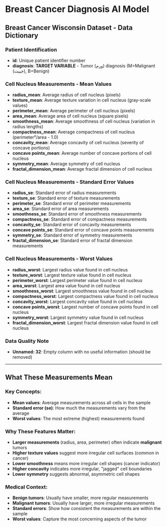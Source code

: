 # Breast Cancer Diagnosis AI Model

## Breast Cancer Wisconsin Dataset - Data Dictionary

### Patient Identification
- **id**: Unique patient identifier number
- **diagnosis**: **TARGET VARIABLE** - Tumor (ورم) diagnosis (M=Malignant (خبيث), B=Benign)

### Cell Nucleus Measurements - Mean Values
- **radius_mean**: Average radius of cell nucleus (pixels)
- **texture_mean**: Average texture variation in cell nucleus (gray-scale values)
- **perimeter_mean**: Average perimeter of cell nucleus (pixels)
- **area_mean**: Average area of cell nucleus (square pixels)
- **smoothness_mean**: Average smoothness of cell nucleus (variation in radius lengths)
- **compactness_mean**: Average compactness of cell nucleus (perimeter²/area - 1.0)
- **concavity_mean**: Average concavity of cell nucleus (severity of concave portions)
- **concave points_mean**: Average number of concave portions of cell nucleus
- **symmetry_mean**: Average symmetry of cell nucleus
- **fractal_dimension_mean**: Average fractal dimension of cell nucleus

### Cell Nucleus Measurements - Standard Error Values
- **radius_se**: Standard error of radius measurements
- **texture_se**: Standard error of texture measurements
- **perimeter_se**: Standard error of perimeter measurements
- **area_se**: Standard error of area measurements
- **smoothness_se**: Standard error of smoothness measurements
- **compactness_se**: Standard error of compactness measurements
- **concavity_se**: Standard error of concavity measurements
- **concave points_se**: Standard error of concave points measurements
- **symmetry_se**: Standard error of symmetry measurements
- **fractal_dimension_se**: Standard error of fractal dimension measurements

### Cell Nucleus Measurements - Worst Values
- **radius_worst**: Largest radius value found in cell nucleus
- **texture_worst**: Largest texture value found in cell nucleus
- **perimeter_worst**: Largest perimeter value found in cell nucleus
- **area_worst**: Largest area value found in cell nucleus
- **smoothness_worst**: Largest smoothness value found in cell nucleus
- **compactness_worst**: Largest compactness value found in cell nucleus
- **concavity_worst**: Largest concavity value found in cell nucleus
- **concave points_worst**: Largest number of concave points found in cell nucleus
- **symmetry_worst**: Largest symmetry value found in cell nucleus
- **fractal_dimension_worst**: Largest fractal dimension value found in cell nucleus

### Data Quality Note
- **Unnamed: 32**: Empty column with no useful information (should be removed)

---

## What These Measurements Mean

### Key Concepts:
- **Mean values**: Average measurements across all cells in the sample
- **Standard error (se)**: How much the measurements vary from the average
- **Worst values**: The most extreme (highest) measurements found

### Why These Features Matter:
- **Larger measurements** (radius, area, perimeter) often indicate **malignant** tumors
- **Higher texture values** suggest more irregular cell surfaces (common in cancer)
- **Lower smoothness** means more irregular cell shapes (cancer indicator)
- **Higher concavity** indicates more irregular, "jagged" cell boundaries
- **Lower symmetry** suggests abnormal, asymmetric cell shapes

### Medical Context:
- **Benign tumors**: Usually have smaller, more regular measurements
- **Malignant tumors**: Usually have larger, more irregular measurements
- **Standard errors**: Show how consistent the measurements are within the sample
- **Worst values**: Capture the most concerning aspects of the tumor
